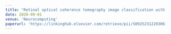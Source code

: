 ```yaml
---
title: "Retinal optical coherence tomography image classification with label smoothing generative adversarial network"
date: 2020-09-01
venue: 'Neurocomputing'
paperurl: 'https://linkinghub.elsevier.com/retrieve/pii/S0925231220306111'
---
```

